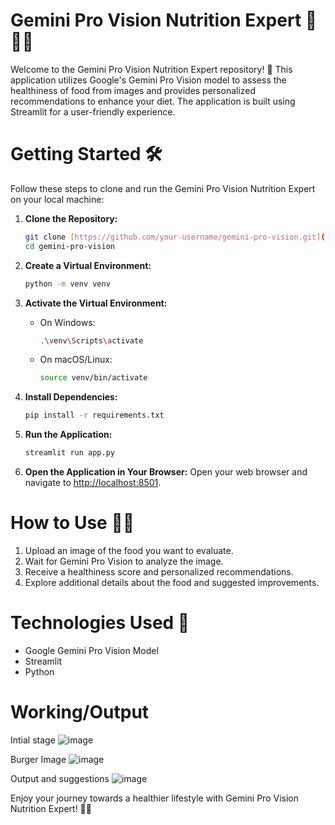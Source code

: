 # Gemini Pro Vision Nutrition Expert 🌱👩‍⚕️

Welcome to the Gemini Pro Vision Nutrition Expert repository! 🚀 This application utilizes Google's Gemini Pro Vision model to assess the healthiness of food from images and provides personalized recommendations to enhance your diet. The application is built using Streamlit for a user-friendly experience.

# Getting Started 🛠️

Follow these steps to clone and run the Gemini Pro Vision Nutrition Expert on your local machine:

1. **Clone the Repository:**
   ```bash
   git clone [https://github.com/your-username/gemini-pro-vision.git](https://github.com/MayurPimpude/Nutrition-Expert-Gemini-Pro-Vision/)
   cd gemini-pro-vision
   ```

2. **Create a Virtual Environment:**
   ```bash
   python -m venv venv
   ```

3. **Activate the Virtual Environment:**
   - On Windows:
     ```bash
     .\venv\Scripts\activate
     ```
   - On macOS/Linux:
     ```bash
     source venv/bin/activate
     ```

4. **Install Dependencies:**
   ```bash
   pip install -r requirements.txt
   ```

5. **Run the Application:**
   ```bash
   streamlit run app.py
   ```

6. **Open the Application in Your Browser:**
   Open your web browser and navigate to [http://localhost:8501](http://localhost:8501).

# How to Use 🍏📸

1. Upload an image of the food you want to evaluate.
2. Wait for Gemini Pro Vision to analyze the image.
3. Receive a healthiness score and personalized recommendations.
4. Explore additional details about the food and suggested improvements.

# Technologies Used 🚀

- Google Gemini Pro Vision Model
- Streamlit
- Python

# Working/Output

Intial stage
![image](https://github.com/MayurPimpude/Nutrition-Expert-Gemini-Pro-Vision/assets/100997225/ae038895-fd2f-4402-ba6f-e7d31a6e19aa)

Burger Image
![image](https://github.com/MayurPimpude/Nutrition-Expert-Gemini-Pro-Vision/assets/100997225/12fc4af1-acce-463c-9f96-4a7dc6259464)

Output and suggestions
![image](https://github.com/MayurPimpude/Nutrition-Expert-Gemini-Pro-Vision/assets/100997225/8b086176-d6b7-4cdc-9f0a-cc4c23748802)


Enjoy your journey towards a healthier lifestyle with Gemini Pro Vision Nutrition Expert! 🌱💪
